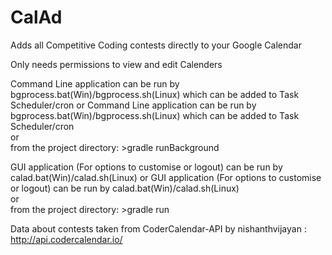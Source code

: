 # CalAd

Adds all Competitive Coding contests directly to your Google Calendar

Only needs permissions to view and edit Calenders

Command Line application can be run by bgprocess.bat(Win)/bgprocess.sh(Linux) which can be added to Task Scheduler/cron
or
Command Line application can be run by bgprocess.bat(Win)/bgprocess.sh(Linux) which can be added to Task Scheduler/cron  
or  
from the project directory: >gradle runBackground

GUI application (For options to customise or logout) can be run by calad.bat(Win)/calad.sh(Linux)
or
GUI application (For options to customise or logout) can be run by calad.bat(Win)/calad.sh(Linux)  
or  
from the project directory: >gradle run

Data about contests taken from CoderCalendar-API by nishanthvijayan : http://api.codercalendar.io/ 
